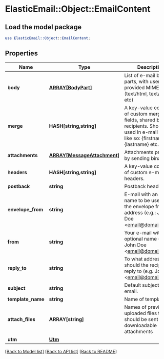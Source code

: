 # ElasticEmail::Object::EmailContent

## Load the model package
```perl
use ElasticEmail::Object::EmailContent;
```

## Properties
Name | Type | Description | Notes
------------ | ------------- | ------------- | -------------
**body** | [**ARRAY[BodyPart]**](BodyPart.md) | List of e-mail body parts, with user-provided MIME types (text/html, text/plain etc) | [optional] 
**merge** | **HASH[string,string]** | A key-value collection of custom merge fields, shared between recipients. Should be used in e-mail body like so: {firstname}, {lastname} etc. | [optional] 
**attachments** | [**ARRAY[MessageAttachment]**](MessageAttachment.md) | Attachments provided by sending binary data | [optional] 
**headers** | **HASH[string,string]** | A key-value collection of custom e-mail headers. | [optional] 
**postback** | **string** | Postback header. | [optional] 
**envelope_from** | **string** | E-mail with an optional name to be used as the envelope from address (e.g.: John Doe &lt;email@domain.com&gt;) | [optional] 
**from** | **string** | Your e-mail with an optional name (e.g.: John Doe &lt;email@domain.com&gt;) | [optional] 
**reply_to** | **string** | To what address should the recipients reply to (e.g. John Doe &lt;email@domain.com&gt;) | [optional] 
**subject** | **string** | Default subject of email. | [optional] 
**template_name** | **string** | Name of template. | [optional] 
**attach_files** | **ARRAY[string]** | Names of previously uploaded files that should be sent as downloadable attachments | [optional] 
**utm** | [**Utm**](Utm.md) |  | [optional] 

[[Back to Model list]](../README.md#documentation-for-models) [[Back to API list]](../README.md#documentation-for-api-endpoints) [[Back to README]](../README.md)


